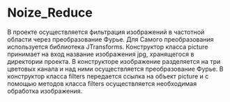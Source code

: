 # Noize_Reduce
В проекте осуществляется фильтрация изображений в частотной области через преобразование Фурье. Для Самого преобразования используется библиотека JTransforms.
Конструктор класса picture принимает на вход название изображения jpg, хранящегося в директории проекта. В конструкторе изображение разделяется на три цветовых канала и над ними осуществляется преобразование Фурье.
В конструктор класса filters передается ссылка на объект picture и с помощью методов класса filters осуществляется необходимая обработка изображения.
